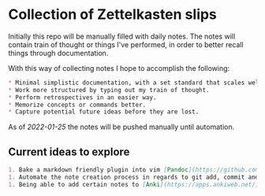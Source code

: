 # Collection of Zettelkasten slips

Initially this repo will be manually filled with daily notes.
The notes will contain train of thought or things I've performed, in order to better recall things through documentation.

With this way of collecting notes I hope to accomplish the following:

```markdown
* Minimal simplistic documentation, with a set standard that scales well with potential future automation scripts.
* Work more structured by typing out my train of thought.
* Perform retrospectives in an easier way.
* Memorize concepts or commands better.
* Capture potential future ideas before they are lost.
```

As of *2022-01-25* the notes will be pushed manually until automation.

## Current ideas to explore

```markdown
1. Bake a markdown friendly plugin into vim [Pandoc](https://github.com/vim-pandoc/vim-pandoc) in order to better directly visualize notes being written.
1. Automate the note creation process in regards to git add, commit and push, design TBD.
1. Being able to add certain notes to [Anki](https://apps.ankiweb.net/), by adding a certain tag or marker in note. Depending on their API it might be a daunting task.
```
